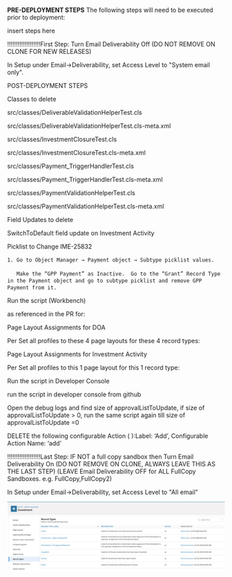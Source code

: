 **PRE-DEPLOYMENT STEPS** The following steps will need to be executed prior to deployment:

insert steps here

!!!!!!!!!!!!!!!!!!!First Step: Turn Email Deliverability Off (DO NOT REMOVE ON CLONE FOR NEW RELEASES)

In Setup under Email->Deliverability, set Access Level to "System email only".

POST-DEPLOYMENT STEPS

Classes to delete

src/classes/DeliverableValidationHelperTest.cls

src/classes/DeliverableValidationHelperTest.cls-meta.xml

src/classes/InvestmentClosureTest.cls

src/classes/InvestmentClosureTest.cls-meta.xml

src/classes/Payment_TriggerHandlerTest.cls

src/classes/Payment_TriggerHandlerTest.cls-meta.xml

src/classes/PaymentValidationHelperTest.cls

src/classes/PaymentValidationHelperTest.cls-meta.xml

Field Updates to delete

SwitchToDefault field update on Investment Activity


Picklist to Change IME-25832

    1. Go to Object Manager → Payment object → Subtype picklist values.

       Make the “GPP Payment” as Inactive.  Go to the “Grant” Record Type in the Payment object and go to subtype picklist and remove GPP Payment from it.

Run the script (Workbench)

as referenced in the PR for:

Page Layout Assignments for DOA

Per Set all profiles to these 4 page layouts for these 4 record types:

Page Layout Assignments for Investment Activity

Per Set all profiles to this 1 page layout for this 1 record type:

Run the script in Developer Console

run the script in developer console from github

Open the debug logs and find size of approvalListToUpdate, if size of approvalListToUpdate > 0, run the same script again till size of approvalListToUpdate =0

DELETE the following configurable Action ( ):Label: ‘Add’, Configurable Action Name: ‘add’

!!!!!!!!!!!!!!!!!!!Last Step: IF NOT a full copy sandbox then Turn Email Deliverability On (DO NOT REMOVE ON CLONE, ALWAYS LEAVE THIS AS THE LAST STEP) (LEAVE Email Deliverability OFF for ALL FullCopy Sandboxes. e.g. FullCopy,FullCopy2)

In Setup under Email->Deliverability, set Access Level to "All email"

![Test Image](images/2020.03.00_image_1.JPG)
